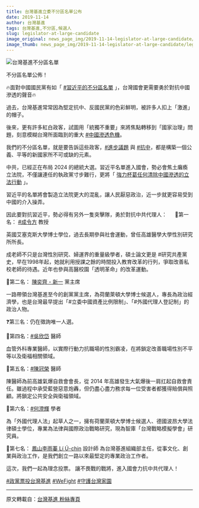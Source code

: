 ```yaml
---
title: 台灣基進立委不分區名單公布
date: 2019-11-14
author: 台灣基進
tags: 台灣基進,不分區,候選人
slug: legislator-at-large-candidate
image_original: news_page_img/2019-11-14-legislator-at-large-candidate/legislator-at-large-candidate.jpg
image_thumb: news_page_img/2019-11-14-legislator-at-large-candidate/legislator-at-large-candidate.jpg
---
```


![台灣基進不分區名單](news_page_img/2019-11-14-legislator-at-large-candidate/legislator-at-large-candidate.jpg)

不分區名單公佈！

🔥面對中國國民黨有如「 <a href="https://www.facebook.com/hashtag/%E7%BF%92%E8%BF%91%E5%B9%B3%E7%9A%84%E4%B8%8D%E5%88%86%E5%8D%80%E5%90%8D%E5%96%AE?source=feed_text&epa=HASHTAG&__xts__%5B0%5D=68.ARCB8XTuNQtkvtPUNIc4QXvP8wRGgkTFQRfY9AsFASdPaKfcdV9aeaQJUSHYIk34vy9SfOKsLX7Xc6sB8hjs6cD3geiWXhgcev8I1Gi6zg-IsOHq_EyW8NC64OjtYGNKOYP3lQrnm1tI5kbYNYzgJF4WMwFWKmu8NMpl10nSfT2J9jK45nAvVaAz6FHsIiaF54Sd8RB1cSljr4YD4Uj6P1oiNQAlqQ_JGgfD6xRhj5gdm8mgsOv2KSVvuB0cOClEcEu5iQku4s5_xkuJFT3M2hBYqxiyaiRhfoo0B3FIBU13DHwVH12UVC69_oT0hYCSiIvnVWcKJJY0tLCg5P9PQt8Kuw&__tn__=%2ANK-R" target="_blank">#習近平的不分區名單</a> 」，台灣國會更需要勇於對抗中國滲透的聲音🔥

過去，台灣基進常常因為堅定抗中、反國民黨的色彩鮮明，被許多人扣上「激進」的帽子。

後來，更有許多紅白政客，試圖用「統獨不重要」來將焦點轉移到「國家治理」問題，刻意模糊台灣所面臨到的重大 <a href="https://www.facebook.com/hashtag/%E4%B8%AD%E5%9C%8B%E6%BB%B2%E9%80%8F%E5%8D%B1%E6%A9%9F?source=feed_text&epa=HASHTAG&__xts__%5B0%5D=68.ARBnhz65G-NSYgN0W3WyhxZIhyTe3YSMFaKp7-05kQuZtX11uKJVm9XxAVoazlFvNZGyvl-LPhSQ67w-gWfosUhZrTn2zVK9o4Q5MFdAZObIT5i6ymN3-OKK_7RZNLIqFgIIfrFSkxx6WlUmmrh_bZcPlUHaFoa-Bfu3KEc8GNandFmgkByR4LxcowG3oQquDK-8lSfDePylNRAR2vKfc8tbg1QYH4RPR9lJWbIQUHS_C0rmQ7jXdKfoNJBVjTmwSsafAd-85mtJ_GH88AsNuyRoWtr_yEpHIyZISFzk5r6zedwZAMy21W70ChIQCFfJ9GdrBF3sdsZXCRlhc7O0FIOruA&__tn__=%2ANK-R" target="_blank">#中國滲透危機</a>。

我們的不分區名單，就是要告訴這些政客，<a href="https://www.facebook.com/hashtag/%E9%80%B2%E6%AD%A5%E8%AD%B0%E9%A1%8C?source=feed_text&epa=HASHTAG&__xts__%5B0%5D=68.ARBnhz65G-NSYgN0W3WyhxZIhyTe3YSMFaKp7-05kQuZtX11uKJVm9XxAVoazlFvNZGyvl-LPhSQ67w-gWfosUhZrTn2zVK9o4Q5MFdAZObIT5i6ymN3-OKK_7RZNLIqFgIIfrFSkxx6WlUmmrh_bZcPlUHaFoa-Bfu3KEc8GNandFmgkByR4LxcowG3oQquDK-8lSfDePylNRAR2vKfc8tbg1QYH4RPR9lJWbIQUHS_C0rmQ7jXdKfoNJBVjTmwSsafAd-85mtJ_GH88AsNuyRoWtr_yEpHIyZISFzk5r6zedwZAMy21W70ChIQCFfJ9GdrBF3sdsZXCRlhc7O0FIOruA&__tn__=%2ANK-R" target="_blank">#進步議題</a> 與 <a href="https://www.facebook.com/hashtag/%E6%8A%97%E4%B8%AD?source=feed_text&epa=HASHTAG&__xts__%5B0%5D=68.ARBnhz65G-NSYgN0W3WyhxZIhyTe3YSMFaKp7-05kQuZtX11uKJVm9XxAVoazlFvNZGyvl-LPhSQ67w-gWfosUhZrTn2zVK9o4Q5MFdAZObIT5i6ymN3-OKK_7RZNLIqFgIIfrFSkxx6WlUmmrh_bZcPlUHaFoa-Bfu3KEc8GNandFmgkByR4LxcowG3oQquDK-8lSfDePylNRAR2vKfc8tbg1QYH4RPR9lJWbIQUHS_C0rmQ7jXdKfoNJBVjTmwSsafAd-85mtJ_GH88AsNuyRoWtr_yEpHIyZISFzk5r6zedwZAMy21W70ChIQCFfJ9GdrBF3sdsZXCRlhc7O0FIOruA&__tn__=%2ANK-R" target="_blank">#抗中</a>，都是構築一個公義、平等的新國家所不可或缺的元素。

中共，已經正在布局 2024 的總統大選。習近平名單進入國會，勢必會焦土癱瘓立法院，不僅讓連任的執政黨寸步難行，更將「 <a href="https://www.facebook.com/hashtag/%E5%BC%B7%E5%8A%9B%E6%9D%AF%E8%91%9B%E4%BB%BB%E4%BD%95%E6%B8%85%E9%99%A4%E4%B8%AD%E5%9C%8B%E6%BB%B2%E9%80%8F%E7%9A%84%E7%AB%8B%E6%B3%95%E8%A1%8C%E5%8B%95?source=feed_text&epa=HASHTAG&__xts__%5B0%5D=68.ARCB8XTuNQtkvtPUNIc4QXvP8wRGgkTFQRfY9AsFASdPaKfcdV9aeaQJUSHYIk34vy9SfOKsLX7Xc6sB8hjs6cD3geiWXhgcev8I1Gi6zg-IsOHq_EyW8NC64OjtYGNKOYP3lQrnm1tI5kbYNYzgJF4WMwFWKmu8NMpl10nSfT2J9jK45nAvVaAz6FHsIiaF54Sd8RB1cSljr4YD4Uj6P1oiNQAlqQ_JGgfD6xRhj5gdm8mgsOv2KSVvuB0cOClEcEu5iQku4s5_xkuJFT3M2hBYqxiyaiRhfoo0B3FIBU13DHwVH12UVC69_oT0hYCSiIvnVWcKJJY0tLCg5P9PQt8Kuw&__tn__=%2ANK-R" target="_blank">強力杯葛任何清除中國滲透的立法行動</a> 」。

習近平的名單將會製造立法院更大的混亂，讓人民厭惡政治，近一步就更容易受到中國的介入操弄。

因此要對抗習近平，勢必得有另外一隻突擊隊，勇於對抗中共代理人：
　
📌第一名： <a href="https://www.facebook.com/hashtag/%E6%88%90%E4%BB%A4%E6%96%B9?source=feed_text&epa=HASHTAG&__xts__%5B0%5D=68.ARBnhz65G-NSYgN0W3WyhxZIhyTe3YSMFaKp7-05kQuZtX11uKJVm9XxAVoazlFvNZGyvl-LPhSQ67w-gWfosUhZrTn2zVK9o4Q5MFdAZObIT5i6ymN3-OKK_7RZNLIqFgIIfrFSkxx6WlUmmrh_bZcPlUHaFoa-Bfu3KEc8GNandFmgkByR4LxcowG3oQquDK-8lSfDePylNRAR2vKfc8tbg1QYH4RPR9lJWbIQUHS_C0rmQ7jXdKfoNJBVjTmwSsafAd-85mtJ_GH88AsNuyRoWtr_yEpHIyZISFzk5r6zedwZAMy21W70ChIQCFfJ9GdrBF3sdsZXCRlhc7O0FIOruA&__tn__=%2ANK-R" target="_blank">#成令方</a> 教授

英國艾塞克斯大學博士學位，過去長期參與社會運動，曾任高雄醫學大學性別研究所所長。

成老師不只是台灣性別研究、婦運界的重量級學者，碩士論文更是 #研究共產黨史，早在1998年起，她就利用授課之餘的時間投入教育改革的行列，爭取改善私校老師的待遇。近年也參與高醫校園「透明革命」的改革運動。

📌第二名： <a href="https://www.facebook.com/chenyichi.radicalwing/?__xts__%5B0%5D=68.ARAD0nByAY4mbUnqEgyWPfNq254ncM-7LTxOvSjokzNv4oAVsMB6tto6p5EFaIMTXloBEQRjzJzHa2p4zyMGw1b4qmDAEZT59qgsGDTPgNhS-nWnf2_X77ID5-imtPFnM26FwQ3MhODhP6M9uGpQatTzY4dEtL1cut9qQGGlUnJtKPOKU5zbXibozk_1g9WVJeFeHPEQEOgEPiXKHpBQiLDNFLilBxfnJCG8maJTAAj6FaIv7Va3arICZQIfamvDcz9fhv9HCQkmaBtYX544bR-81ty2VANlaS_f3cuX2exRy1J5RJfyo_9Pc7rb0EOisTie8QZAxutAlj0o3svr5qMqmw&__tn__=%2CdK%2AF-R&eid=ARA6IzRYm5p95qkTo7nt-3ojoEiOFh41SF-vKN8bqJMOxy-hak6z5i-f8fbvKhqZ0yCJnVdit59MQw0c" target="_blank">陳奕齊 - 新一</a> 黨主席

一路帶領台灣基進至今的創黨黨主席，為荷蘭萊頓大學博士候選人，專長為政治經濟學，也是台灣最早提出「#立委中國資產比例限制」、「#外國代理人登記制」的政治人物。

❓第三名：仍在徵詢唯一人選。

📌第四名：<a href="https://www.facebook.com/hashtag/%E5%90%B3%E6%AC%A3%E5%B2%B1?source=feed_text&epa=HASHTAG&__xts__[0]=68.ARBnhz65G-NSYgN0W3WyhxZIhyTe3YSMFaKp7-05kQuZtX11uKJVm9XxAVoazlFvNZGyvl-LPhSQ67w-gWfosUhZrTn2zVK9o4Q5MFdAZObIT5i6ymN3-OKK_7RZNLIqFgIIfrFSkxx6WlUmmrh_bZcPlUHaFoa-Bfu3KEc8GNandFmgkByR4LxcowG3oQquDK-8lSfDePylNRAR2vKfc8tbg1QYH4RPR9lJWbIQUHS_C0rmQ7jXdKfoNJBVjTmwSsafAd-85mtJ_GH88AsNuyRoWtr_yEpHIyZISFzk5r6zedwZAMy21W70ChIQCFfJ9GdrBF3sdsZXCRlhc7O0FIOruA&__tn__=*NK-R" target="_blank">#吳欣岱</a> 醫師

血管外科專業醫師，以實際行動力抗職場的性別霸凌，在將鎖定改善職場性別不平等以及衛福相關領域。

📌第五名：<a href="https://www.facebook.com/hashtag/%E9%99%B3%E5%86%A0%E6%A6%AE?source=feed_text&epa=HASHTAG&__xts__%5B0%5D=68.ARDw1xjQaDQOhV0Uipw8xxTvxNR71luRsmzuwfX17XLDy8nO0cs3P4U4-D0vhSaPhuwhTKj_39Meh8qY9-aQIMVpCEXaPoHvk2hcFQ_sL2YrNl-8NwwMiYnOFMLiJys5f9PxM4uyCtrzyX050bmHRgLl9B2A-szG-IMzoyuk4HloNPKtfjG-16-bZXs5Ud_WMzI01Ab8m_KbDQuY-7-pPAFuvCyw3DDck3h_YcESAbahb1bzYpGQgJWrBeguNKzWC02YfAPboD_FkLc5UnoGWu9IOq6e9pl--sv4B3breScSi-H8ORMKRtPRyah7f3T3sXGQSeAaMo-LGFB0MI6jrNoLsg&__tn__=%2ANK-R" target="_blank">#陳冠榮</a> 醫師

陳醫師為前高雄氣爆自救會會長，從 2014 年高雄發生大氣爆後一肩扛起自救會責任。雖過程中承受藍營惡意炮轟，但仍盡心盡力務求每一位受害者都獲得賠償與照顧。將鎖定公共安全與衛福領域。

📌第六名：<a href="https://www.facebook.com/hashtag/%E4%BD%95%E6%BE%84%E8%BC%9D?source=feed_text&epa=HASHTAG&__xts__%5B0%5D=68.ARDw1xjQaDQOhV0Uipw8xxTvxNR71luRsmzuwfX17XLDy8nO0cs3P4U4-D0vhSaPhuwhTKj_39Meh8qY9-aQIMVpCEXaPoHvk2hcFQ_sL2YrNl-8NwwMiYnOFMLiJys5f9PxM4uyCtrzyX050bmHRgLl9B2A-szG-IMzoyuk4HloNPKtfjG-16-bZXs5Ud_WMzI01Ab8m_KbDQuY-7-pPAFuvCyw3DDck3h_YcESAbahb1bzYpGQgJWrBeguNKzWC02YfAPboD_FkLc5UnoGWu9IOq6e9pl--sv4B3breScSi-H8ORMKRtPRyah7f3T3sXGQSeAaMo-LGFB0MI6jrNoLsg&__tn__=%2ANK-R" target="_blank">#何澄輝</a> 學者

為「外國代理人法」起草人之一，擁有荷蘭萊頓大學博士候選人、德國波昂大學法律碩士學位，專業為法律與國際政治戰略研究，現為智庫「台灣戰略模擬學會」研究員。

📌第七名： <a href="https://www.facebook.com/FengshanYuChen/?__xts__%5B0%5D=68.ARAD0nByAY4mbUnqEgyWPfNq254ncM-7LTxOvSjokzNv4oAVsMB6tto6p5EFaIMTXloBEQRjzJzHa2p4zyMGw1b4qmDAEZT59qgsGDTPgNhS-nWnf2_X77ID5-imtPFnM26FwQ3MhODhP6M9uGpQatTzY4dEtL1cut9qQGGlUnJtKPOKU5zbXibozk_1g9WVJeFeHPEQEOgEPiXKHpBQiLDNFLilBxfnJCG8maJTAAj6FaIv7Va3arICZQIfamvDcz9fhv9HCQkmaBtYX544bR-81ty2VANlaS_f3cuX2exRy1J5RJfyo_9Pc7rb0EOisTie8QZAxutAlj0o3svr5qMqmw&__tn__=%2CdK%2AF-R&eid=ARA8YgXzsEDm5E9lB0JPgnRZBCnVYBM1Yi1oDqpi-ONlbAt97Lih8uCCsWyDvPnzc3tBbCh4ln-dh4dA" target="_blank">鳳山李雨蓁 Lí Ú-chin</a> 設計師
為台灣基進組織部主任，從事文化、創業與政治工作，是我們創立一路以來最堅定的專業政治工作者。

這次，我們一起為理念投票。
讓不畏戰的戰將，進入國會力抗中共代理人！

<a href="https://www.facebook.com/hashtag/%E6%94%BF%E9%BB%A8%E7%A5%A8%E6%8A%95%E5%8F%B0%E7%81%A3%E5%9F%BA%E9%80%B2?source=feed_text&epa=HASHTAG&__xts__%5B0%5D=68.ARBnhz65G-NSYgN0W3WyhxZIhyTe3YSMFaKp7-05kQuZtX11uKJVm9XxAVoazlFvNZGyvl-LPhSQ67w-gWfosUhZrTn2zVK9o4Q5MFdAZObIT5i6ymN3-OKK_7RZNLIqFgIIfrFSkxx6WlUmmrh_bZcPlUHaFoa-Bfu3KEc8GNandFmgkByR4LxcowG3oQquDK-8lSfDePylNRAR2vKfc8tbg1QYH4RPR9lJWbIQUHS_C0rmQ7jXdKfoNJBVjTmwSsafAd-85mtJ_GH88AsNuyRoWtr_yEpHIyZISFzk5r6zedwZAMy21W70ChIQCFfJ9GdrBF3sdsZXCRlhc7O0FIOruA&__tn__=%2ANK-R" target="_blank">#政黨票投台灣基進</a>
<a href="https://www.facebook.com/hashtag/wefight?source=feed_text&epa=HASHTAG&__xts__%5B0%5D=68.ARBnhz65G-NSYgN0W3WyhxZIhyTe3YSMFaKp7-05kQuZtX11uKJVm9XxAVoazlFvNZGyvl-LPhSQ67w-gWfosUhZrTn2zVK9o4Q5MFdAZObIT5i6ymN3-OKK_7RZNLIqFgIIfrFSkxx6WlUmmrh_bZcPlUHaFoa-Bfu3KEc8GNandFmgkByR4LxcowG3oQquDK-8lSfDePylNRAR2vKfc8tbg1QYH4RPR9lJWbIQUHS_C0rmQ7jXdKfoNJBVjTmwSsafAd-85mtJ_GH88AsNuyRoWtr_yEpHIyZISFzk5r6zedwZAMy21W70ChIQCFfJ9GdrBF3sdsZXCRlhc7O0FIOruA&__tn__=%2ANK-R" target="_blank">#WeFight</a>
<a href="https://www.facebook.com/hashtag/%E5%AE%88%E8%AD%B7%E5%8F%B0%E7%81%A3%E5%AE%B6%E5%9C%92?source=feed_text&epa=HASHTAG&__xts__%5B0%5D=68.ARBnhz65G-NSYgN0W3WyhxZIhyTe3YSMFaKp7-05kQuZtX11uKJVm9XxAVoazlFvNZGyvl-LPhSQ67w-gWfosUhZrTn2zVK9o4Q5MFdAZObIT5i6ymN3-OKK_7RZNLIqFgIIfrFSkxx6WlUmmrh_bZcPlUHaFoa-Bfu3KEc8GNandFmgkByR4LxcowG3oQquDK-8lSfDePylNRAR2vKfc8tbg1QYH4RPR9lJWbIQUHS_C0rmQ7jXdKfoNJBVjTmwSsafAd-85mtJ_GH88AsNuyRoWtr_yEpHIyZISFzk5r6zedwZAMy21W70ChIQCFfJ9GdrBF3sdsZXCRlhc7O0FIOruA&__tn__=%2ANK-R" target="_blank">#守護台灣家園</a>

-----

原文轉載自：<a href="https://www.facebook.com/Statebuilding.tw/photos/a.353905111425345/1495779020571276/?type=3&__xts__%5B0%5D=68.ARAD0nByAY4mbUnqEgyWPfNq254ncM-7LTxOvSjokzNv4oAVsMB6tto6p5EFaIMTXloBEQRjzJzHa2p4zyMGw1b4qmDAEZT59qgsGDTPgNhS-nWnf2_X77ID5-imtPFnM26FwQ3MhODhP6M9uGpQatTzY4dEtL1cut9qQGGlUnJtKPOKU5zbXibozk_1g9WVJeFeHPEQEOgEPiXKHpBQiLDNFLilBxfnJCG8maJTAAj6FaIv7Va3arICZQIfamvDcz9fhv9HCQkmaBtYX544bR-81ty2VANlaS_f3cuX2exRy1J5RJfyo_9Pc7rb0EOisTie8QZAxutAlj0o3svr5qMqmw&__tn__=-R" target="_blank">台灣基進 粉絲專頁</a>
